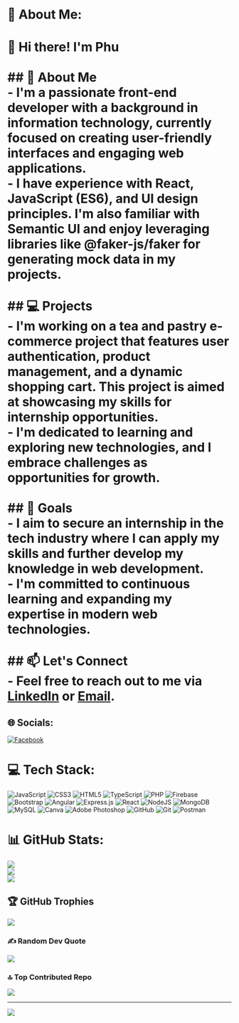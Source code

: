 # 💫 About Me:
# 👋 Hi there! I'm Phu<br><br>## 🌱 About Me<br>- I'm a passionate front-end developer with a background in information technology, currently focused on creating user-friendly interfaces and engaging web applications.<br>- I have experience with **React**, **JavaScript (ES6)**, and **UI design** principles. I'm also familiar with **Semantic UI** and enjoy leveraging libraries like **@faker-js/faker** for generating mock data in my projects.<br><br>## 💻 Projects<br>- I'm working on a tea and pastry e-commerce project that features user authentication, product management, and a dynamic shopping cart. This project is aimed at showcasing my skills for internship opportunities.<br>- I'm dedicated to learning and exploring new technologies, and I embrace challenges as opportunities for growth.<br><br>## 🌟 Goals<br>- I aim to secure an internship in the tech industry where I can apply my skills and further develop my knowledge in web development.<br>- I'm committed to continuous learning and expanding my expertise in modern web technologies.<br><br>## 📫 Let's Connect<br>- Feel free to reach out to me via [LinkedIn](your-linkedin-url) or [Email](your-email-address).<br>


## 🌐 Socials:
[![Facebook](https://img.shields.io/badge/Facebook-%231877F2.svg?logo=Facebook&logoColor=white)](https://facebook.com/https://www.facebook.com/phule051) 

# 💻 Tech Stack:
![JavaScript](https://img.shields.io/badge/javascript-%23323330.svg?style=for-the-badge&logo=javascript&logoColor=%23F7DF1E) ![CSS3](https://img.shields.io/badge/css3-%231572B6.svg?style=for-the-badge&logo=css3&logoColor=white) ![HTML5](https://img.shields.io/badge/html5-%23E34F26.svg?style=for-the-badge&logo=html5&logoColor=white) ![TypeScript](https://img.shields.io/badge/typescript-%23007ACC.svg?style=for-the-badge&logo=typescript&logoColor=white) ![PHP](https://img.shields.io/badge/php-%23777BB4.svg?style=for-the-badge&logo=php&logoColor=white) ![Firebase](https://img.shields.io/badge/firebase-%23039BE5.svg?style=for-the-badge&logo=firebase) ![Bootstrap](https://img.shields.io/badge/bootstrap-%238511FA.svg?style=for-the-badge&logo=bootstrap&logoColor=white) ![Angular](https://img.shields.io/badge/angular-%23DD0031.svg?style=for-the-badge&logo=angular&logoColor=white) ![Express.js](https://img.shields.io/badge/express.js-%23404d59.svg?style=for-the-badge&logo=express&logoColor=%2361DAFB) ![React](https://img.shields.io/badge/react-%2320232a.svg?style=for-the-badge&logo=react&logoColor=%2361DAFB) ![NodeJS](https://img.shields.io/badge/node.js-6DA55F?style=for-the-badge&logo=node.js&logoColor=white) ![MongoDB](https://img.shields.io/badge/MongoDB-%234ea94b.svg?style=for-the-badge&logo=mongodb&logoColor=white) ![MySQL](https://img.shields.io/badge/mysql-4479A1.svg?style=for-the-badge&logo=mysql&logoColor=white) ![Canva](https://img.shields.io/badge/Canva-%2300C4CC.svg?style=for-the-badge&logo=Canva&logoColor=white) ![Adobe Photoshop](https://img.shields.io/badge/adobe%20photoshop-%2331A8FF.svg?style=for-the-badge&logo=adobe%20photoshop&logoColor=white) ![GitHub](https://img.shields.io/badge/github-%23121011.svg?style=for-the-badge&logo=github&logoColor=white) ![Git](https://img.shields.io/badge/git-%23F05033.svg?style=for-the-badge&logo=git&logoColor=white) ![Postman](https://img.shields.io/badge/Postman-FF6C37?style=for-the-badge&logo=postman&logoColor=white)
# 📊 GitHub Stats:
![](https://github-readme-stats.vercel.app/api?username=phuln051&theme=prussian&hide_border=true&include_all_commits=false&count_private=false)<br/>
![](https://github-readme-streak-stats.herokuapp.com/?user=phuln051&theme=prussian&hide_border=true)<br/>
![](https://github-readme-stats.vercel.app/api/top-langs/?username=phuln051&theme=prussian&hide_border=true&include_all_commits=false&count_private=false&layout=compact)

## 🏆 GitHub Trophies
![](https://github-profile-trophy.vercel.app/?username=phuln051&theme=radical&no-frame=false&no-bg=true&margin-w=4)

### ✍️ Random Dev Quote
![](https://quotes-github-readme.vercel.app/api?type=vetical&theme=radical)

### 🔝 Top Contributed Repo
![](https://github-contributor-stats.vercel.app/api?username=phuln051&limit=5&theme=shadow_blue&combine_all_yearly_contributions=true)

---
[![](https://visitcount.itsvg.in/api?id=phuln051&icon=1&color=0)](https://visitcount.itsvg.in)

<!-- Proudly created with GPRM ( https://gprm.itsvg.in ) -->
